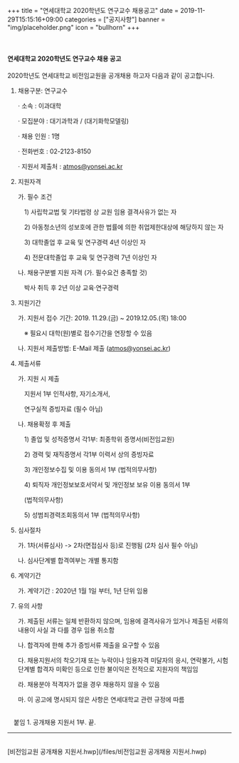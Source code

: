 +++
title = "연세대학교 2020학년도 연구교수 채용공고"
date = 2019-11-29T15:15:16+09:00
categories = ["공지사항"]
banner = "img/placeholder.png"
icon = "bullhorn"
+++
<!--more-->

<br>

#### 연세대학교 2020학년도 연구교수 채용 공고

2020학년도 연세대학교 비전임교원을 공개채용 하고자 다음과 같이 공고합니다.
<br>

1. 채용구분: 연구교수

    · 소속 : 이과대학

    · 모집분야 : 대기과학과 / (대기화학모델링)

    · 채용 인원 : 1명

    · 전화번호 : 02-2123-8150

    · 지원서 제출처 : atmos@yonsei.ac.kr


2. 지원자격<br>

    가. 필수 조건<br>

    &emsp;1) 사립학교법 및 기타법령 상 교원 임용 결격사유가 없는 자

    &emsp;2) 아동청소년의 성보호에 관한 법률에 의한 취업제한대상에 해당하지 않는 자

    &emsp;3) 대학졸업 후 교육 및 연구경력 4년 이상인 자

    &emsp;4) 전문대학졸업 후 교육 및 연구경력 7년 이상인 자

    나. 채용구분별 지원 자격 (가. 필수요건 충족할 것)

    &emsp;박사 취득 후 2년 이상 교육·연구경력<br>


3. 지원기간<br>

    가. 지원서 접수 기간: 2019. 11.29.(금) ~ 2019.12.05.(목) 18:00

    &emsp;※ 필요시 대학(원)별로 접수기간을 연장할 수 있음

    나. 지원서 제출방법: E-Mail 제출 (atmos@yonsei.ac.kr)


4. 제출서류<br>

    가. 지원 시 제출

    &emsp;지원서 1부 인적사항, 자기소개서,

    &emsp;연구실적 증빙자료 (필수 아님)

    나. 채용확정 후 제출

    &emsp;1) 졸업 및 성적증명서 각1부: 최종학위 증명서(비전임교원)

    &emsp;2) 경력 및 재직증명서 각1부 이력서 상의 증빙자료

    &emsp;3) 개인정보수집 및 이용 동의서 1부 (법적의무사항)

    &emsp;4) 퇴직자 개인정보보호서약서 및 개인정보 보유 이용 동의서 1부

    &emsp;(법적의무사항)

    &emsp;5) 성범죄경력조회동의서 1부 (법적의무사항)


5. 심사절차<br>

    가. 1차(서류심사) -> 2차(면접심사 등)로 진행됨 (2차 심사 필수 아님)

    나. 심사단계별 합격여부는 개별 통지함


6. 계약기간<br>

    가. 계약기간 : 2020년 1월 1일 부터, 1년 단위 임용


7. 유의 사항<br>

    가. 제출된 서류는 일체 반환하지 않으며, 임용에 결격사유가 있거나 제출된 서류의 내용이 사실 과 다를 경우 임용 취소함

    나. 합격자에 한해 추가 증빙서류 제출을 요구할 수 있음

    다. 채용지원서의 착오기재 또는 누락이나 임용자격 미달자의 응시, 연락불가, 시험 단계별 합격자 미확인 등으로 인한 불이익은 전적으로 지원자의 책임임

    라. 채용분야 적격자가 없을 경우 채용하지 않을 수 있음

    마. 이 공고에 명시되지 않은 사항은 연세대학교 관련 규정에 따름

<br>
&emsp;붙임 1. 공개채용 지원서 1부. 끝.

--------------------------------
<br>
[비전임교원 공개채용 지원서.hwp](/files/비전임교원 공개채용 지원서.hwp)
<br>
